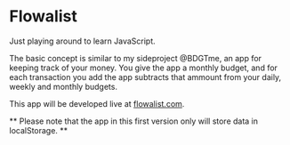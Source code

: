 Flowalist
==========

Just playing around to learn JavaScript.

The basic concept is similar to my sideproject @BDGTme, an app for keeping track of your money. You give the app a monthly budget, and for each transaction you add the app subtracts that ammount from your daily, weekly and monthly budgets.

This app will be developed live at <a href="http://flowalist.com">flowalist.com</a>.

** Please note that the app in this first version only will store data in localStorage. **
